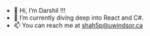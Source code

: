 - 👋 Hi, I’m Darshil !!!
- 🌱 I’m currently diving deep into React and C#.
- 📫 You can reach me at shah5p@uwindsor.ca

<!---
DarshilShah30/DarshilShah30 is a ✨ special ✨ repository because its `README.md` (this file) appears on your GitHub profile.
You can click the Preview link to take a look at your changes.
--->
